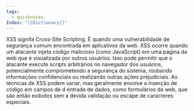 ```yaml
---
tags:
  - quicknotes
Index: "[[Dictionary]]"
---
```



XSS signifa Cross-Site Scripting. É quando uma vulnerabilidade de segurança comum encontrada em aplicativos da web. XSS ocorre quando um atacante injeta código malicioso (como JavaScript) em uma página da web que é visualizada por outros usuários. Isso pode permitir que o atacante execute scripts arbitrários no navegador dos usuários, potencialmente comprometendo a segurança do sistema, roubando informações confidenciais ou realizando outras ações prejudiciais. 
As técnicas de XSS podem variar, mas geralmente envolve a inserção de código em campos de d entrada de dados, como formulários da web, que são então exibidos sem a devida validação ou escape de caracteres especiais. 